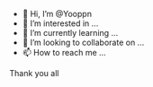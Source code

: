 - 👋 Hi, I’m @Yooppn
- 👀 I’m interested in ...
- 🌱 I’m currently learning ...
- 💞️ I’m looking to collaborate on ...
- 📫 How to reach me ...

<!---
Yooppn/Yooppn is a ✨ special ✨ repository because its `README.md` (this file) appears on your GitHub profile.
You can click the Preview link to take a look at your changes.
--->
Thank you all 
